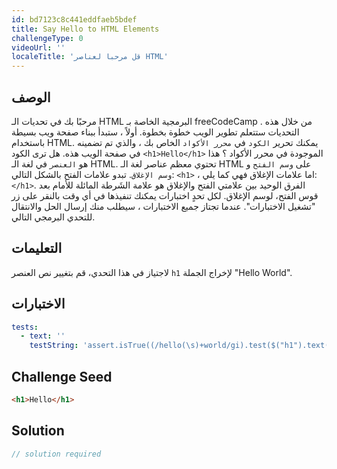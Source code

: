 ```yaml
---
id: bd7123c8c441eddfaeb5bdef
title: Say Hello to HTML Elements
challengeType: 0
videoUrl: ''
localeTitle: 'قل مرحبا لعناصر HTML'
---
```


## الوصف
<section id="description"> مرحبًا بك في تحديات الـ HTML  البرمجية الخاصة بـ freeCodeCamp . من خلال هذه التحديات ستتعلم تطوير الويب خطوة بخطوة. أولاً ، ستبدأ ببناء صفحة ويب بسيطة باستخدام HTML. يمكنك تحرير <code>الكود</code> في <code>محرر الأكواد</code> الخاص بك ، والذي تم تضمينه في صفحة الويب هذه. هل ترى الكود <code>&lt;h1&gt;Hello&lt;/h1&gt;</code> الموجودة في محرر الأكواد ؟ هذا هو <code>العنصر</code>  في لغة الـ HTML. تحتوي معظم عناصر لغة الـ HTML على <code>وسم الفتح</code> و <code>وسم الإغلاق</code>. تبدو علامات الفتح بالشكل التالي: <code>&lt;h1&gt;</code> ، اما علامات الإغلاق فهي كما يلي: <code>&lt;/h1&gt;</code>. الفرق الوحيد بين علامتي الفتح والإغلاق هو علامة الشَرطة المائلة للأمام بعد قوس الفتح، لوسم الإغلاق. لكل تحدٍ اختبارات يمكنك تنفيذها في أي وقت بالنقر على زر &quot;تشغيل الاختبارات&quot;. عندما تجتاز جميع الاختبارات ، سيطلب منك إرسال الحل والانتقال للتحدي البرمجي التالي. </section>

## التعليمات
<section id="instructions"> لاجتياز في هذا التحدي، قم بتغيير نص العنصر <code>h1</code> لإخراج الجملة &quot;Hello World&quot;. </section>

## الاختبارات
<section id='tests'>

```yml
tests:
  - text: ''
    testString: 'assert.isTrue((/hello(\s)+world/gi).test($("h1").text()), "العنصر <code>h1</code> يجب ان يحتوي على النص  "Hello World".");'

```

</section>

## Challenge Seed
<section id='challengeSeed'>

<div id='html-seed'>

```html
<h1>Hello</h1>

```

</div>



</section>

## Solution
<section id='solution'>

```js
// solution required
```
</section>
